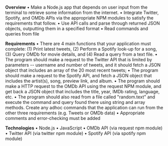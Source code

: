 **Overview**
  • Make a Node.js app that depends on user input from the terminal to retrieve some information from the internet.
  • Integrate Twitter, Spotify, and OMDb APIs via the appropriate NPM modules to satisfy the requirements that follow.
  • Use API calls and parse through returned JSON objects, outputting them in a specified format
  • Read commands and queries from file

**Requirements**
  • There are 4 main functions that your application must complete:
      (1) Print latest tweets,
      (2) Perform a Spotify look-up for a song,
      (3) Query OMDb for movie details, and
      (4) Read a query from a text file.
  • The program should make a request to the Twitter API that is limited by parameters -- username and number of tweets, and it should fetch a JSON object that includes an array of the 20 most recent tweets;
  • The program should make a request to the Spotify API, and fetch a JSON object that includes the artist(s), song, preview link, and album.
  • The program should make a HTTP request to the OMDb API using the request NPM module, and get back a JSON object that includes the title, year, IMDb rating, language, etc.
  • The program should also read from a file called "random.text" and execute the command and query found there using string and array methods. Create any adhoc commands that the application can run from the other three requirements (e.g. Tweets or OMDb data)
  • Appropriate comments and error-checking must be added

**Technologies**
  • Node.js
  • JavaScript
  • OMDb API (via request npm module)
  • Twitter API (via twitter npm module)
  • Spotify API (via spotify npm module)
